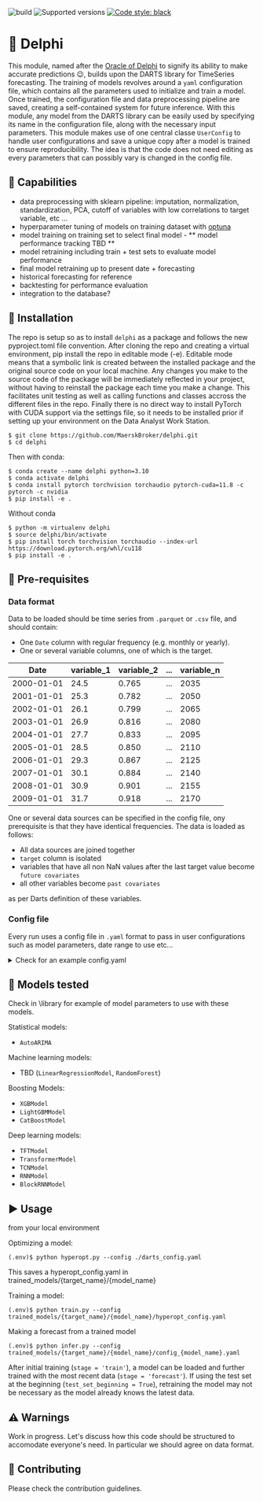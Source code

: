 ![build](https://github.com/rda-mb/delphi/actions/workflows/build.yml/badge.svg)
![Supported versions](https://img.shields.io/badge/python-3.10-blue.svg)
[![Code style: black](https://img.shields.io/badge/code%20style-black-000000.svg)](https://github.com/psf/black)

# 🔮 Delphi
This module, named after the [Oracle of Delphi](https://en.wikipedia.org/wiki/Pythia) to signify its ability to make accurate predictions 😉, builds upon the DARTS library for TimeSeries forecasting. The training of models revolves around a `yaml` configuration file, which contains all the parameters used to initialize and train a model. Once trained, the configuration file and data preprocessing pipeline are saved, creating a self-contained system for future inference. With this module, any model from the DARTS library can be easily used by specifying its name in the configuration file, along with the necessary input parameters. This module makes use of one central classe `UserConfig` to handle user configurations and save a unique copy after a model is trained to ensure reproducibility. The idea is that the code does not need editing as every parameters that can possibly vary is changed in the config file.

## 🚀 Capabilities
- data preprocessing with sklearn pipeline: imputation, normalization, standardization, PCA, cutoff of variables with low correlations to target variable, etc ...
- hyperparameter tuning of models on training dataset with [optuna](https://github.com/optuna/optuna)
- model training on training set to select final model - ** model performance tracking TBD **
- model retraining including train + test sets to evaluate model performance
- final model retraining up to present date + forecasting
- historical forecasting for reference
- backtesting for performance evaluation
- integration to the database?

## 🧱 Installation
The repo is setup so as to install `delphi` as a package and follows the new pyproject.toml file convention. After cloning the repo and creating a virtual environment, pip install the repo in editable mode (-e). Editable mode means that a symbolic link is created between the installed package and the original source code on your local machine. Any changes you make to the source code of the package will be immediately reflected in your project, without having to reinstall the package each time you make a change. This facilitates unit testing as well as calling functions and classes accross the different files in the repo. Finally there is no direct way to install PyTorch with CUDA support via the settings file, so it needs to be installed prior if setting up your environment on the Data Analyst Work Station.

```console
$ git clone https://github.com/MaerskBroker/delphi.git
$ cd delphi
```

Then with conda:
```console
$ conda create --name delphi python=3.10
$ conda activate delphi
$ conda install pytorch torchvision torchaudio pytorch-cuda=11.8 -c pytorch -c nvidia
$ pip install -e .
```

Without conda
```console
$ python -m virtualenv delphi
$ source delphi/bin/activate
$ pip install torch torchvision torchaudio --index-url https://download.pytorch.org/whl/cu118
$ pip install -e .
```

## 📜 Pre-requisites
### Data format
Data to be loaded should be time series from `.parquet` or `.csv` file, and should contain:
- One `Date` column with regular frequency (e.g. monthly or yearly).
- One or several variable columns, one of which is the target.

| Date       | variable_1 | variable_2 | ... | variable_n |
| ---------- | ---------- | ---------- | --- | ---------- |
| 2000-01-01 | 24.5       | 0.765      | ... | 2035       |
| 2001-01-01 | 25.3       | 0.782      | ... | 2050       |
| 2002-01-01 | 26.1       | 0.799      | ... | 2065       |
| 2003-01-01 | 26.9       | 0.816      | ... | 2080       |
| 2004-01-01 | 27.7       | 0.833      | ... | 2095       |
| 2005-01-01 | 28.5       | 0.850      | ... | 2110       |
| 2006-01-01 | 29.3       | 0.867      | ... | 2125       |
| 2007-01-01 | 30.1       | 0.884      | ... | 2140       |
| 2008-01-01 | 30.9       | 0.901      | ... | 2155       |
| 2009-01-01 | 31.7       | 0.918      | ... | 2170       |

One or several data sources can be specified in the config file, ony prerequisite is that they have identical frequencies. The data is loaded as follows:
* All data sources are joined together
* `target` column is isolated
* variables that have all non NaN values after the last target value become `future covariates`
* all other variables become `past covariates`

as per Darts definition of these variables.

### Config file
Every run uses a config file in `.yaml` format to pass in user configurations such as model parameters, date range to use etc...
<details>

<summary>Check for an example config.yaml</summary>

```yaml
# main config to train models
project_name: fleet_stats                                 
version_name: v0                     # Make run unique by changing this counter
project_dir: C:\Users\admrda\Documents\codes\fleet-forecasting

# model specific settings
data_sources:
- C:\Users\admrda\Documents\codes\fleet-forecasting\data\model_input\fleet_stats.parquet
- C:\Users\admrda\Documents\codes\fleet-forecasting\data\model_input\imf_weo.csv
# all defined values here should be contained in target variable name
# useful for organizing category, sub-category, etc...
# can also use the full target name as is
target:
- Fleet_capacity
- product
- LR2

# model parameters
model: TFTModel
model_params:
  input_chunk_length: 8
  output_chunk_length: 3
  hidden_size: 32
  lstm_layers: 1
  num_attention_heads: 4
  full_attention: true
  feed_forward: GatedResidualNetwork
  dropout: 0.1
  hidden_continuous_size: 32
  add_relative_index: true  # not a model param but somehow input into the model instantiation
  # By default, the TFT model is probabilistic and uses a likelihood instead (QuantileRegression). 
  loss_fn:
  quantiles: [0.01, 0.025, 0.05, 0.1, 0.2, 0.5, 0.8, 0.9, 0.95, 0.975, 0.99]
  likelihood: QuantileRegression

# trainer params for deep learning models (TFT, ...)
trainer_params:
  n_epochs: 500
  batch_size: 32
  learning_rate: 0.001
  optimizer: Adam
  lr_scheduler: ReduceLROnPlateau
  # callbacks
  early_stopping:
    monitor: val_loss
    patience: 15
    min_delta: 0.01
    mode: min
    verbose: true

# data preprocessing parameters
stage: train
data_date_start: 2000-01-01  # use 'min' or a date
data_date_stop: today   # use 'max' or 'today' or a date
forecast_horizon: 60
trim_initial_zeros: true
trim_low_corr_variables_upfront: 0
split: .85        # train/test %
test_set_at_beginning: true
covariates_preprocess:
  MinMaxScaler:
  PCA:
    n_components: 0.95
target_preprocess:
  MaxAbsScaler:
pca_corr_cutoff: 0

# prediction parameters
reload_best_model_for_inference: false
num_samples: 100
n_jobs: 32
```

</details>

## 🧠 Models tested
Check in \library for example of model parameters to use with these models.

Statistical models:
* `AutoARIMA`

Machine learning models:
* TBD (`LinearRegressionModel`, `RandomForest`)

Boosting Models:
* `XGBModel`
* `LightGBMModel`
* `CatBoostModel`

Deep learning models:
* `TFTModel`
* `TransformerModel`
* `TCNModel`
* `RNNModel`
* `BlockRNNModel`

## ▶️ Usage
from your local environment

Optimizing a model:
```console
(.env)$ python hyperopt.py --config ./darts_config.yaml
```
This saves a hyperopt_config.yaml in trained_models/{target_name}/{model_name}

Training a model:
```console
(.env)$ python train.py --config trained_models/{target_name}/{model_name}/hyperopt_config.yaml
```

Making a forecast from a trained model
```console
(.env)$ python infer.py --config trained_models/{target_name}/{model_name}/config_{model_name}.yaml
```

After initial training (`stage = 'train'`), a model can be loaded and further trained with the most recent data (`stage = 'forecast'`). If using the test set at the beginning (`test_set_beginning = True`), retraining the model may not be necessary as the model already knows the latest data.

## ⚠️ Warnings
Work in progress. Let's discuss how this code should be structured to accomodate everyone's need. In particular we should agree on data format.

## 💁 Contributing
Please check the contribution guidelines.
